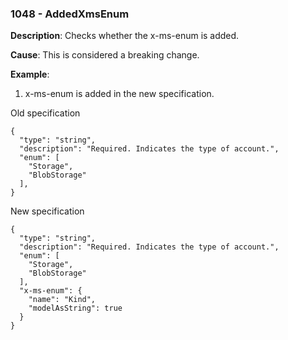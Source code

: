### 1048 - AddedXmsEnum

**Description**: Checks whether the x-ms-enum is added.

**Cause**: This is considered a breaking change. 

**Example**: 
1. x-ms-enum is added in the new specification.

Old specification
```json5
{
  "type": "string",
  "description": "Required. Indicates the type of account.",
  "enum": [
    "Storage",
    "BlobStorage"
  ],
}
```

New specification
```json5
{
  "type": "string",
  "description": "Required. Indicates the type of account.",
  "enum": [
    "Storage",
    "BlobStorage"
  ],
  "x-ms-enum": {
    "name": "Kind",
    "modelAsString": true
  }
} 
```
